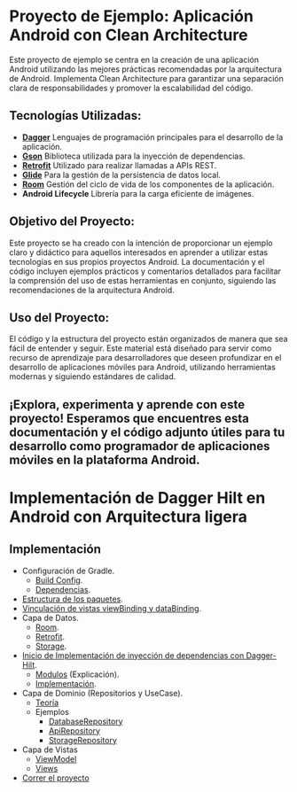 # Proyecto de Ejemplo: Aplicación Android con Clean Architecture

Este proyecto de ejemplo se centra en la creación de una aplicación Android utilizando las mejores
prácticas recomendadas por la arquitectura de Android. Implementa Clean Architecture para garantizar
una separación clara de responsabilidades y promover la escalabilidad del código.

## Tecnologías Utilizadas:

- **[Dagger](https://dagger.dev/dev-guide/android.html)** Lenguajes de programación principales para
  el desarrollo de la aplicación.
- **[Gson](https://github.com/google/gson)** Biblioteca utilizada para la inyección de dependencias.
- **[Retrofit](https://square.github.io/retrofit/)** Utilizado para realizar llamadas a APIs REST.
- **[Glide](https://github.com/bumptech/glide)**  Para la gestión de la persistencia de datos local.
- **[Room](https://developer.android.com/jetpack/androidx/releases/room)** Gestión del ciclo de vida
  de los componentes de la aplicación.
- **Android Lifecycle** Librería para la carga eficiente de imágenes.

## Objetivo del Proyecto:

Este proyecto se ha creado con la intención de proporcionar un ejemplo claro y didáctico para
aquellos interesados en aprender a utilizar estas tecnologías en sus propios proyectos Android. La
documentación y el código incluyen ejemplos prácticos y comentarios detallados para facilitar la
comprensión del uso de estas herramientas en conjunto, siguiendo las recomendaciones de la
arquitectura Android.

## Uso del Proyecto:

El código y la estructura del proyecto están organizados de manera que sea fácil de entender y
seguir. Este material está diseñado para servir como recurso de aprendizaje para desarrolladores que
deseen profundizar en el desarrollo de aplicaciones móviles para Android, utilizando herramientas
modernas y siguiendo estándares de calidad.

¡Explora, experimenta y aprende con este proyecto! Esperamos que encuentres esta documentación y el
código adjunto útiles para tu desarrollo como programador de aplicaciones móviles en la plataforma
Android.
---

# Implementación de Dagger Hilt en Android con Arquitectura ligera

## Implementación

- Configuración de Gradle.
    - [Build Config](Tutorial/BuildConfig.md).
    - [Dependencias](Tutorial/Dependencies.md).
- [Estructura de los paquetes](Tutorial/pakage.md).
- [Vinculación de vistas viewBinding y dataBinding](Tutorial/Binding.md).
- Capa de Datos.
    - [Room](Tutorial/Room.md).
    - [Retrofit](Tutorial/Retrofit.md).
    - [Storage](Tutorial/Storage.md).
- [Inicio de Implementación de inyección de dependencias con Dagger-Hilt](Tutorial/DependenciesInjection.md).
    - [Modulos](Tutorial/Modulos.md) (Explicación).
    - [Implementación](Tutorial/Implementacion.md).
- Capa de Dominio (Repositorios y UseCase).
    - [Teoría](Tutorial/Repository.md)
    - Ejemplos
        - [DatabaseRepository](domain/DatabaseRepositoryKts.kt)
        - [ApiRepository](domain/ApiRepositoryKts.kt)
        - [StorageRepository](domain/StorageRepositoryKts.kt)
- Capa de Vistas
    - [ViewModel](Tutorial/ViewModel.md)
    - [Views](Tutorial/Views.md)
- [Correr el proyecto](Tutorial/Run.md)